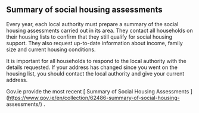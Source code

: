 ##  Summary of social housing assessments

Every year, each local authority must prepare a summary of the social housing
assessments carried out in its area. They contact all households on their
housing lists to confirm that they still qualify for social housing support.
They also request up-to-date information about income, family size and current
housing conditions.

It is important for all households to respond to the local authority with the
details requested. If your address has changed since you went on the housing
list, you should contact the local authority and give your current address.

Gov.ie provide the most recent [ Summary of Social Housing Assessments
](https://www.gov.ie/en/collection/62486-summary-of-social-housing-
assessments/) .
